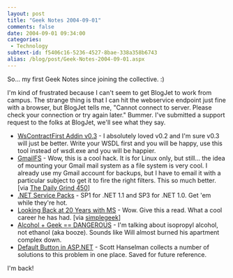 ```yaml
---
layout: post
title: "Geek Notes 2004-09-01"
comments: false
date: 2004-09-01 09:34:00
categories:
 - Technology
subtext-id: f5406c16-5236-4527-8bae-338a358b6743
alias: /blog/post/Geek-Notes-2004-09-01.aspx
---
```



So... my first Geek Notes since joining the collective. :)

I'm kind of frustrated because I can't seem to get BlogJet to work from campus. The strange thing is that I can hit the webservice endpoint just fine with a browser, but BlogJet tells me, "Cannot connect to server. Please check your connection or try again later." Bummer. I've submitted a support request to the folks at BlogJet, we'll see what they say.

  * [WsContractFirst Addin v0.3](http://weblogs.asp.net/cweyer/archive/2004/08/30/222725.aspx') - I absolutely loved v0.2 and I'm sure v0.3 will just be better. Write your WSDL first and you will be happy, use this tool instead of wsdl.exe and you will be happier.
  * [GmailFS](http://richard.jones.name/google-hacks/gmail-filesystem/gmail-filesystem.html) - Wow, this is a cool hack. It is for Linux only, but still... the idea of mounting your Gmail mail system as a file system is very cool. I already use my Gmail account for backups, but I have to email it with a particular subject to get it to fire the right filters. This so much better. [via [The Daily Grind 450](http://www.larkware.com/Articles/TheDailyGrind450.html)]
  * [.NET Service Packs](http://weblogs.asp.net/ericgu/archive/2004/08/30/222978.aspx) - SP1 for .NET 1.1 and SP3 for .NET 1.0. Get 'em while they're hot.
  * [Looking Back at 20 Years with MS](http://blogs.msdn.com/larryosterman/archive/2004/08/27/221572.aspx) - Wow. Give this a read. What a cool career he has had. [via [simplegeek](http://www.simplegeek.com/permalink.aspx/d117023e-67a4-415b-b1e8-d280a934a0ec)]
  * [Alcohol + Geek == DANGEROUS](http://iamwill.com/admin/wp/index.php?p=244) - I'm talking about isopropyl alcohol, not ethanol (aka booze). Sounds like Will almost burned his apartment complex down.
  * [Default Button in ASP.NET](http://www.hanselman.com/blog/PermaLink.aspx?guid=3f96f2ee-331f-480a-81af-dd62c8f92c23) - Scott Hanselman collects a number of solutions to this problem in one place. Saved for future reference.

I'm back!
